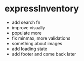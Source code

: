 # expressInventory

-   add search fn
-   improve visually
-   populate more
-   fix minmax, more validations
-   something about images
-   add loading state
-   add footer and come back later